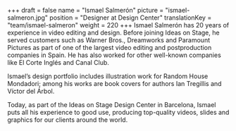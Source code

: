 +++
draft			= false
name			= "Ismael Salmerón"
picture			= "ismael-salmeron.jpg"
position 		= "Designer at Design Center"
translationKey	= "team/ismael-salmeron"
weight			= 220
+++
Ismael Salmerón has 20 years of experience in video editing and design. Before joining Ideas on Stage, he served customers such as Warner Bros., Dreamworks and Paramount Pictures as part of one of the largest video editing and postproduction companies in Spain. He has also worked for other well-known companies like El Corte Inglés and Canal Club.

Ismael’s design portfolio includes illustration work for Random House Mondadori; among his works are book covers for authors Ian Tregillis and Víctor del Árbol.

Today, as part of the Ideas on Stage Design Center in Barcelona, Ismael puts all his experience to good use, producing top-quality videos, slides and graphics for our clients around the world.
